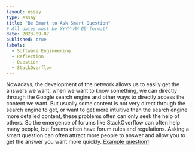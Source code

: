 ```yaml
---
layout: essay
type: essay
title: "Be Smart to Ask Smart Question"
# All dates must be YYYY-MM-DD format!
date: 2023-09-07
published: true
labels:
  - Software Engineering
  - Reflection
  - Question
  - StackOverflow
---
```


Nowadays, the development of the network allows us to easily get the answers we want, when we want to know something, we can directly through the Google search engine and other ways to directly access the content we want. But usually some content is not very direct through the search engine to get, or want to get more intuitive than the search engine more detailed content, these problems often can only seek the help of others. So the emergence of forums like StackOverflow can often help many people, but forums often have forum rules and regulations. Asking a smart question can often attract more people to answer and allow you to get the answer you want more quickly.
[Example question1](https://stackoverflow.com/questions/61617587/how-to-detect-if-prevent-cross-site-tracking-is-active-on-safari-13-with-javascr):

